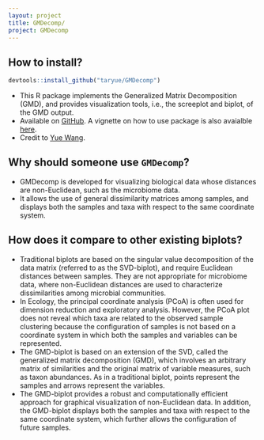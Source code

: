 ```yaml
---
layout: project
title: GMDecomp/
project: GMDecomp
---
```


How to install?
--------------
```r
devtools::install_github("taryue/GMDecomp")
```

 - This R package implements the Generalized Matrix Decomposition (GMD), and provides visualization tools, i.e., the screeplot and biplot, of the GMD output.
 - Available on [GitHub](https://github.com/taryue/GMDecomp). A vignette on how to use package is also avaialble [here](https://taryue.github.io/GMDecomp/doc.html).
 - Credit to [Yue Wang](https://taryue.github.io/). 

Why should someone use `GMDecomp`?
------------------------------
 - GMDecomp is developed for visualizing biological data whose distances are non-Euclidean, such as the microbiome data. 
 - It allows the use of general dissimilarity matrices among samples, and displays both the samples and taxa with respect to the same coordinate system.

How does it compare to other existing biplots?
------------------------------------------------
 - Traditional biplots are based on the singular value decomposition of the data matrix (referred to as the SVD-biplot), and require Euclidean distances between samples. They are not appropriate for microbiome data, where non-Euclidean distances are used to characterize dissimilarities among microbial communities. 
 - In Ecology, the principal coordinate analysis (PCoA) is often used for dimension reduction and exploratory analysis. However, the PCoA plot does not reveal which taxa are related to the observed sample clustering because the configuration of samples is not based on a coordinate system in which both the samples and variables can be represented. 
 - The GMD-biplot is based on an extension of the SVD, called the generalized matrix decomposition (GMD), which involves an arbitrary matrix of similarities and the original matrix of variable measures, such as taxon abundances. As in a traditional biplot, points represent the samples and arrows represent the variables. 
 - The GMD-biplot provides a robust and computationally efficient approach for graphical visualization of non-Euclidean data. In addition, the GMD-biplot displays both the samples and taxa with respect to the same coordinate system, which further allows the configuration of future samples.
